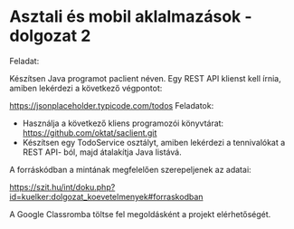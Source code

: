  # Asztali és mobil aklalmazások - dolgozat 2
 
 Feladat: 

Készítsen Java programot paclient néven. Egy REST API klienst kell írnia, amiben
lekérdezi a következő végpontot:

https://jsonplaceholder.typicode.com/todos
Feladatok:

- Használja a következő kliens programozói könyvtárat:
https://github.com/oktat/saclient.git
- Készítsen egy TodoService osztályt, amiben lekérdezi a tennivalókat a REST API-
ból, majd átalakítja Java listává.

A forráskódban a mintának megfelelően szerepeljenek az adatai:

https://szit.hu/int/doku.php?id=kuelker:dolgozat_koevetelmenyek#forraskodban

A Google Classromba töltse fel megoldásként a projekt elérhetőségét.